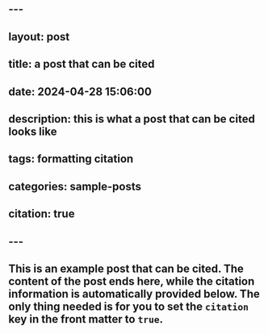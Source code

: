 ## ---
## layout: post
## title: a post that can be cited
## date: 2024-04-28 15:06:00
## description: this is what a post that can be cited looks like
## tags: formatting citation
## categories: sample-posts
## citation: true
## ---

## This is an example post that can be cited. The content of the post ends here, while the citation information is automatically provided below. The only thing needed is for you to set the `citation` key in the front matter to `true`.
